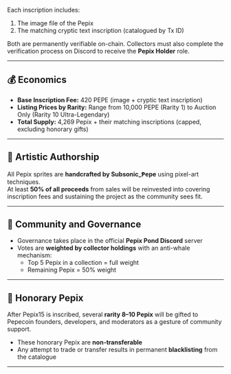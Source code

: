 
Each inscription includes:  
1. The image file of the Pepix  
2. The matching cryptic text inscription (catalogued by Tx ID)  

Both are permanently verifiable on-chain. Collectors must also complete the verification process on Discord to receive the **Pepix Holder** role.  

---

## 💰 Economics
- **Base Inscription Fee:** 420 PEPE (image + cryptic text inscription)  
- **Listing Prices by Rarity:** Range from 10,000 PEPE (Rarity 1) to Auction Only (Rarity 10 Ultra-Legendary)  
- **Total Supply:** 4,269 Pepix + their matching inscriptions (capped, excluding honorary gifts)  

---

## 🎨 Artistic Authorship
All Pepix sprites are **handcrafted by Subsonic_Ᵽepe** using pixel-art techniques.  
At least **50% of all proceeds** from sales will be reinvested into covering inscription fees and sustaining the project as the community sees fit.  

---

## 👥 Community and Governance
- Governance takes place in the official **Pepix Pond Discord** server  
- Votes are **weighted by collector holdings** with an anti-whale mechanism:  
  - Top 5 Pepix in a collection = full weight  
  - Remaining Pepix = 50% weight  

---

## 🏅 Honorary Pepix
After Pepix15 is inscribed, several **rarity 8–10 Pepix** will be gifted to Pepecoin founders, developers, and moderators as a gesture of community support.  
- These honorary Pepix are **non-transferable**  
- Any attempt to trade or transfer results in permanent **blacklisting** from the catalogue  

---
